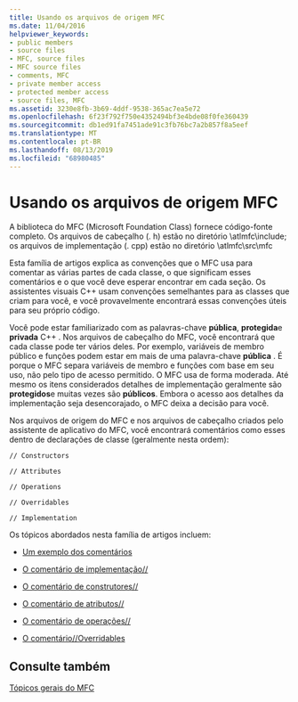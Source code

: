 ```yaml
---
title: Usando os arquivos de origem MFC
ms.date: 11/04/2016
helpviewer_keywords:
- public members
- source files
- MFC, source files
- MFC source files
- comments, MFC
- private member access
- protected member access
- source files, MFC
ms.assetid: 3230e8fb-3b69-4ddf-9538-365ac7ea5e72
ms.openlocfilehash: 6f23f792f750e4352494bf3e4bde08f0fe360439
ms.sourcegitcommit: db1ed91fa7451ade91c3fb76bc7a2b857f8a5eef
ms.translationtype: MT
ms.contentlocale: pt-BR
ms.lasthandoff: 08/13/2019
ms.locfileid: "68980485"
---
```

# <a name="using-the-mfc-source-files"></a>Usando os arquivos de origem MFC

A biblioteca do MFC (Microsoft Foundation Class) fornece código-fonte completo. Os arquivos de cabeçalho (. h) estão no diretório \atlmfc\include; os arquivos de implementação (. cpp) estão no diretório \atlmfc\src\mfc

Esta família de artigos explica as convenções que o MFC usa para comentar as várias partes de cada classe, o que significam esses comentários e o que você deve esperar encontrar em cada seção. Os assistentes visuais C++ usam convenções semelhantes para as classes que criam para você, e você provavelmente encontrará essas convenções úteis para seu próprio código.

Você pode estar familiarizado com as palavras-chave **pública**, **protegida**e **privada** C++ . Nos arquivos de cabeçalho do MFC, você encontrará que cada classe pode ter vários deles. Por exemplo, variáveis de membro público e funções podem estar em mais de uma palavra-chave **pública** . É porque o MFC separa variáveis de membro e funções com base em seu uso, não pelo tipo de acesso permitido. O MFC usa de forma moderada. Até mesmo os itens considerados detalhes de implementação geralmente são **protegidos**e muitas vezes são **públicos**. Embora o acesso aos detalhes da implementação seja desencorajado, o MFC deixa a decisão para você.

Nos arquivos de origem do MFC e nos arquivos de cabeçalho criados pelo assistente de aplicativo do MFC, você encontrará comentários como esses dentro de declarações de classe (geralmente nesta ordem):

`// Constructors`

`// Attributes`

`// Operations`

`// Overridables`

`// Implementation`

Os tópicos abordados nesta família de artigos incluem:

- [Um exemplo dos comentários](../mfc/an-example-of-the-comments.md)

- [O comentário de implementação//](../mfc/decrement-implementation-comment.md)

- [O comentário de construtores//](../mfc/decrement-constructors-comment.md)

- [O comentário de atributos//](../mfc/decrement-attributes-comment.md)

- [O comentário de operações//](../mfc/decrement-operations-comment.md)

- [O comentário//Overridables](../mfc/decrement-overridables-comment.md)

## <a name="see-also"></a>Consulte também

[Tópicos gerais do MFC](../mfc/general-mfc-topics.md)
